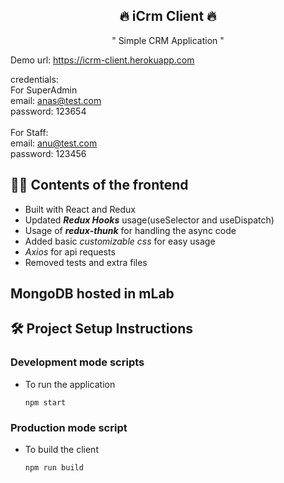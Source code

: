 <h2 align="center">🔥 iCrm Client 🔥</h2>

<p align="center">" Simple CRM Application "</p>

Demo url: https://icrm-client.herokuapp.com

credentials:
<br/>
For SuperAdmin 
<br/>
  email: anas@test.com
  <br/>
  password: 123654  
<br/>
For Staff:
<br/>
  email: anu@test.com
  <br/>
  password: 123456


 ## 👨‍💻 Contents of the frontend
  - Built with React and Redux
  - Updated __*Redux Hooks*__ usage(useSelector and useDispatch)
  - Usage of *__redux-thunk__* for handling the async code
  - Added basic *customizable css* for easy usage 
  - *Axios* for api requests
  - Removed tests and extra files 

## MongoDB hosted in mLab

## 🛠 Project Setup Instructions

### Development mode scripts
  
 
  - To run the application
    
    ```
    npm start
    ```   


### Production mode script
  
  - To build the client

    ```
    npm run build
    ```


